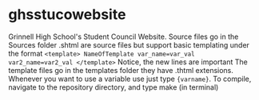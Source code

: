 # ghsstucowebsite
Grinnell High School's Student Council Website.
Source files go in the Sources folder
.shtml are source files but support basic templating under the format
`<template>
NameOfTemplate
var_name=var_val
var2_name=var2_val
</template>`
Notice, the new lines are important
The template files go in the templates folder they have .thtml extensions. Whenever you want to use a variable use just type `{varname}`.
To compile, navigate to the repository directory, and type make (in terminal)
